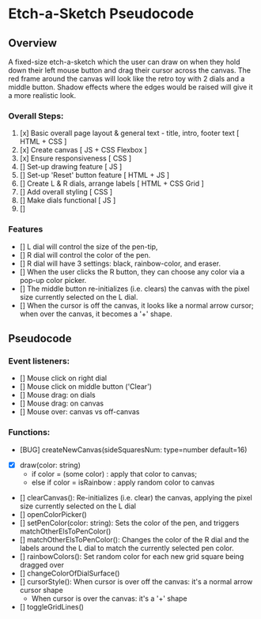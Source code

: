 # Etch-a-Sketch Pseudocode 

## Overview 
A fixed-size etch-a-sketch which the user can draw on when they hold down their left mouse button and drag their cursor across the canvas. The red frame around the canvas will look like the retro toy with 2 dials and a middle button. Shadow effects where the edges would be raised will give it a more realistic look. 

### Overall Steps:
1. [x] Basic overall page layout & general text - title, intro, footer text [ HTML + CSS ]
2. [x] Create canvas [ JS + CSS Flexbox ]
3. [x] Ensure responsiveness [ CSS ]
4. [] Set-up drawing feature [ JS ]
5. [] Set-up 'Reset' button feature [ HTML + JS ]
6. [] Create L & R dials, arrange labels [ HTML + CSS Grid ]
7. [] Add overall styling [ CSS ]
8. [] Make dials functional [ JS ]
9. [] 

### Features
- [] L dial will control the size of the pen-tip, 
- [] R dial will control the color of the pen. 
- [] R dial will have 3 settings: black, rainbow-color, and eraser.
- [] When the user clicks the R button, they can choose any color via a pop-up color picker. 
- [] The middle button re-initializes (i.e. clears) the canvas with the pixel size currently selected on the L dial.
- [] When the cursor is off the canvas, it looks like a normal arrow cursor; when over the canvas, it becomes a '+' shape.

## Pseudocode 


### Event listeners:
- [] Mouse click on right dial
- [] Mouse click on middle button ('Clear')
- [] Mouse drag: on dials
- [] Mouse drag: on canvas
- [] Mouse over: canvas vs off-canvas

### Functions:

 - [BUG] createNewCanvas(sideSquaresNum: type=number default=16)
 - [x] draw(color: string)
   - if color = (some color) : apply that color to canvas; 
   - else if color = isRainbow : apply random color to canvas
 - [] clearCanvas(): Re-initializes (i.e. clear) the canvas, applying the pixel size currently selected on the L dial
 - [] openColorPicker()
 - [] setPenColor(color: string):  Sets the color of the pen, and triggers matchOtherElsToPenColor()
 - [] matchOtherElsToPenColor():  Changes the color of the R dial and the labels around the L dial to match the currently selected pen color.
 - [] rainbowColors():  Set random color for each new grid square being dragged over
 - [] changeColorOfDialSurface()
 - [] cursorStyle():  When cursor is over off the canvas: it's a normal arrow cursor shape
   - When cursor is over the canvas: it's a '+' shape
 - [] toggleGridLines()
